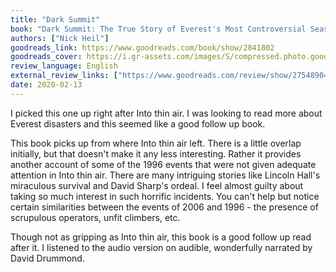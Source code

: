 ```yaml
---
title: "Dark Summit"
book: "Dark Summit: The True Story of Everest's Most Controversial Season"
authors: ["Nick Heil"]
goodreads_link: https://www.goodreads.com/book/show/2841802
goodreads_cover: https://i.gr-assets.com/images/S/compressed.photo.goodreads.com/books/1316136875l/2841802.jpg
review_language: English
external_review_links: ["https://www.goodreads.com/review/show/2754890474"]
date: 2020-02-13
---
```


I picked this one up right after Into thin air. I was looking to read more about Everest disasters and this seemed like a good follow up book.

This book picks up from where Into thin air left. There is a little overlap initially, but that doesn't make it any less interesting. Rather it provides another account of some of the 1996 events that were not given adequate attention in Into thin air. There are many intriguing stories like Lincoln Hall's miraculous survival and David Sharp's ordeal. I feel almost guilty about taking so much interest in such horrific incidents. You can't help but notice certain similarities between the events of 2006 and 1996 - the presence of scrupulous operators, unfit climbers, etc.

Though not as gripping as Into thin air, this book is a good follow up read after it. I listened to the audio version on audible, wonderfully narrated by David Drummond.
